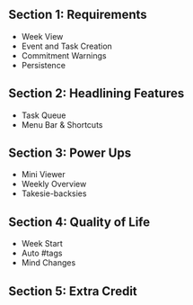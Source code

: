 ## Section 1: Requirements
- Week View
- Event and Task Creation
- Commitment Warnings
- Persistence

## Section 2: Headlining Features
- Task Queue
- Menu Bar & Shortcuts


## Section 3: Power Ups
- Mini Viewer
- Weekly Overview
- Takesie-backsies


## Section 4: Quality of Life
- Week Start
- Auto #tags
- Mind Changes



## Section 5: Extra Credit
